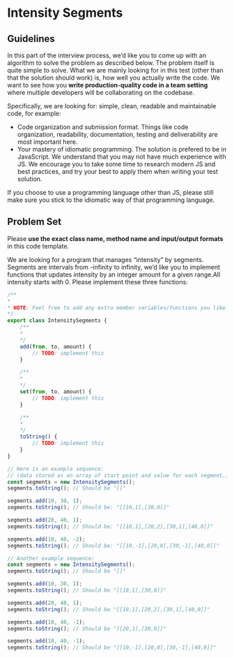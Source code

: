 # Intensity Segments
## Guidelines
In this part of the interview process, we’d like you to come up with an algorithm to solve the problem as described below. The problem itself is quite simple to solve. What we are mainly looking for in this test (other than that the solution should work) is, how well you actually write the code. We want to see how you **write production-quality code in a team setting** where multiple developers will be collaborating on the codebase.

Specifically, we are looking for: simple, clean, readable and maintainable code, for example:
- Code organization and submission format. Things like code organization, readability, documentation,
testing and deliverability are most important here.
- Your mastery of idiomatic programming.
The solution is prefered to be in JavaScript. We understand that you may not have much experience with JS. We encourage you to take some time to research modern JS and best practices, and try your best to apply them when writing your test solution.

If you choose to use a programming language other than JS, please still make sure you stick to the idiomatic way of that programming language.
## Problem Set
Please **use the exact class name, method name and input/output formats** in this code template.

We are looking for a program that manages “intensity” by segments. Segments are intervals from -infinity to infinity, we’d like you to implement functions that updates intensity by an integer amount for a given range.All intensity starts with 0. Please implement these three functions:

```javascript
/**
*
* NOTE: Feel free to add any extra member variables/functions you like.
*/
export class IntensitySegments {
    /**
    *
    */
    add(from, to, amount) {
        // TODO: implement this
    }

    /**
    *
    */
    set(from, to, amount) {
        // TODO: implement this
    }

    /**
    *
    */
    toString() {
        // TODO: implement this
    }
}

// Here is an example sequence:
// (data stored as an array of start point and value for each segment.)
const segments = new IntensitySegments();
segments.toString(); // Should be "[]"

segments.add(10, 30, 1);
segments.toString(); // Should be: "[[10,1],[30,0]]"

segments.add(20, 40, 1);
segments.toString(); // Should be: "[[10,1],[20,2],[30,1],[40,0]]"

segments.add(10, 40, -2);
segments.toString(); // Should be: "[[10,-1],[20,0],[30,-1],[40,0]]"

// Another example sequence:
const segments = new IntensitySegments();
segments.toString(); // Should be "[]"

segments.add(10, 30, 1);
segments.toString(); // Should be "[[10,1],[30,0]]"

segments.add(20, 40, 1);
segments.toString(); // Should be "[[10,1],[20,2],[30,1],[40,0]]"

segments.add(10, 40, -1);
segments.toString(); // Should be "[[20,1],[30,0]]"

segments.add(10, 40, -1);
segments.toString(); // Should be "[[10,-1],[20,0],[30,-1],[40,0]]"
```